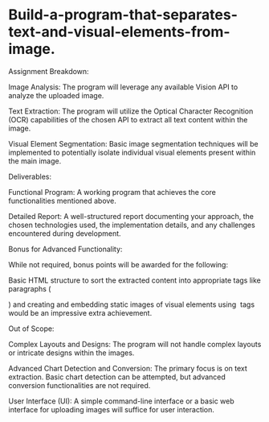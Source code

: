 # Build-a-program-that-separates-text-and-visual-elements-from-image.

Assignment Breakdown:

Image Analysis: The program will leverage any available Vision API to analyze the uploaded image.

Text Extraction: The program will utilize the Optical Character Recognition (OCR) capabilities of the chosen API to extract all text content within the image.

Visual Element Segmentation: Basic image segmentation techniques will be implemented to potentially isolate individual visual elements present within the main image.

Deliverables:

Functional Program: A working program that achieves the core functionalities mentioned above.

Detailed Report: A well-structured report documenting your approach, the chosen technologies used, the implementation details, and any challenges encountered during development.

Bonus for Advanced Functionality:

While not required, bonus points will be awarded for the following:

Basic HTML structure to sort the extracted content into appropriate tags like paragraphs (<p>) and creating and embedding static images of visual elements using <img> tags would be an impressive extra achievement.

Out of Scope:

Complex Layouts and Designs: The program will not handle complex layouts or intricate designs within the images.

Advanced Chart Detection and Conversion: The primary focus is on text extraction. Basic chart detection can be attempted, but advanced conversion functionalities are not required.

User Interface (UI): A simple command-line interface or a basic web interface for uploading images will suffice for user interaction.

